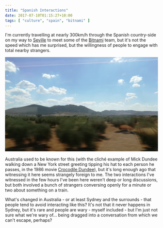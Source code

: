 ```yaml
---
title: "Spanish Interactions"
date: 2017-07-10T01:15:27+10:00
tags: [ "culture", "spain", "bitnami" ]
---
```

I'm currently travelling at nearly 300km/h through the Spanish country-side on my way to
[Seville][seville] to meet some of the [Bitnami][bitnami] team, but it's not the speed
which has me surprised, but the willingness of people to engage with total nearby strangers.
<!--more-->

![Spanish countryside from the train at 300km/h][spanish-countryside]

Australia used to be known for this (with the cliché example of Mick Dundee walking down
a New York street greeting tipping his hat to each person he passes, in the 1986 movie
[Crocodile Dundee][crocodile-dundee]), but it's long enough ago that witnessing
it here seems strangely foreign to me. The two interactions I've witnessed in
the few hours I've been here weren't deep or long discussions, but both
involved a bunch of strangers conversing openly for a minute or two about
something on a train.

What's changed in Australia - or at least Sydney and the surrounds - that
people tend to avoid interacting like this? It's not that it never happens in
Sydney, but it's rare and people are wary - myself included - but I'm just not
sure what we're wary of... being dragged into a conversation from which we
can't escape, perhaps?

[spanish-countryside]: spanish-countryside.jpg
[seville]: https://en.wikipedia.org/wiki/Seville
[bitnami]: https://bitnami.com/
[crocodile-dundee]: https://en.wikipedia.org/wiki/Crocodile_Dundee
